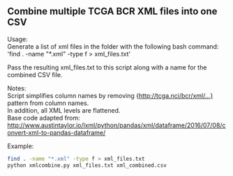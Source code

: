 ## Combine multiple TCGA BCR XML files into one CSV

Usage:  
Generate a list of xml files in the folder with the following bash command:
'find . -name "\*.xml" -type f > xml_files.txt'

Pass the resulting xml_files.txt to this script along with a name for the combined CSV file.

Notes:  
Script simplifies column names by removing {http://tcga.nci/bcr/xml/...} pattern from column names.  
In addition, all XML levels are flattened.  
Base code adapted from: http://www.austintaylor.io/lxml/python/pandas/xml/dataframe/2016/07/08/convert-xml-to-pandas-dataframe/


Example:  
```bash  
find . -name "*.xml" -type f > xml_files.txt
python xmlcombine.py xml_files.txt xml_combined.csv
```
